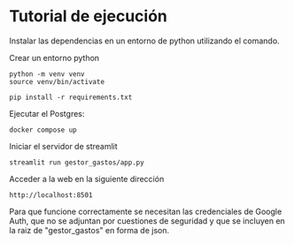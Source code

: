 # Tutorial de ejecución

Instalar las dependencias en un entorno de python utilizando el comando.

Crear un entorno python

````
python -m venv venv
source venv/bin/activate
````


```
pip install -r requirements.txt
```


Ejecutar el Postgres:

````
docker compose up
````

Iniciar el servidor de streamlit

````
streamlit run gestor_gastos/app.py
````

Acceder a la web en la siguiente dirección
`````
http://localhost:8501
`````

Para que funcione correctamente se necesitan las credenciales de Google Auth, que no se adjuntan por cuestiones de seguridad y que se incluyen en la raiz de "gestor_gastos" en forma de json. 

